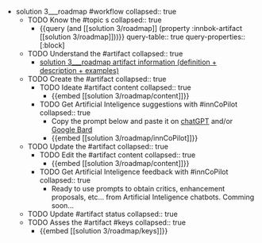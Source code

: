 
- solution 3___roadmap #workflow
   collapsed:: true
  - TODO Know the #topic s
    collapsed:: true
    - {{query (and [[solution 3/roadmap]] (property :innbok-artifact [[solution 3/roadmap]]))}}
      query-table:: true
      query-properties:: [:block]
  - TODO Understand the #artifact
    collapsed:: true
    - [solution 3___roadmap artifact information (definition + description + examples)](https://go.innbok.com/#/page/innBoK%2Fsolution-%28id%29%2Froadmap%2Finfo)
  - TODO Create the #artifact
     collapsed:: true
    - TODO Ideate #artifact content
      collapsed:: true
      - {{embed [[solution 3/roadmap/content]]}}
    - TODO Get Artificial Inteligence suggestions with #innCoPilot
      collapsed:: true
      - Copy the prompt below and paste it on [chatGPT](https://chat.openai.com) and/or [Google Bard](https://bard.google.com/chat)
      - {{embed [[solution 3/roadmap/innCoPilot]]}}
  - TODO Update the #artifact
    collapsed:: true
    - TODO Edit the #artifact content
     collapsed:: true
      - {{embed [[solution 3/roadmap/content]]}}
    - TODO Get Artificial Inteligence feedback with #innCoPilot
      collapsed:: true
      - Ready to use prompts to obtain critics, enhancement proposals, etc... from Artificial Inteligence chatbots. Comming soon...
  - TODO Update #artifact status
    collapsed:: true
  - TODO Asses the #artifact #keys
    collapsed:: true
    - {{embed [[solution 3/roadmap/keys]]}}



